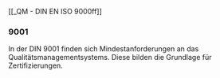 [[_QM - DIN EN ISO 9000ff]]
### 9001
In der DIN 9001 finden sich Mindestanforderungen an das Qualitätsmanagementsystems. 
Diese bilden die Grundlage für Zertifizierungen.
